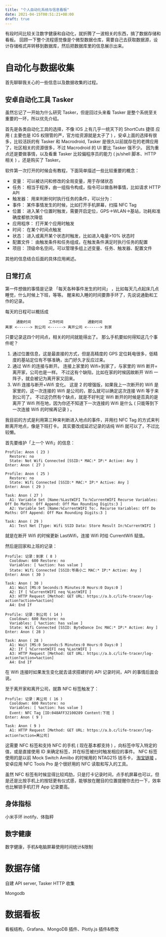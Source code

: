 ```yaml
---
title: "个人自动化系统与信息看板"
date: 2021-04-15T00:51:21+08:00
draft: true
---
```


有段时间比较关注数字健康和自动化，就折腾了一波相关的东西，搞了数据存储和看板。 回顾一下整个流程感觉像是个微型数据仓库，需要自己去获取数据源，设计存储格式并转移到数据库，然后把数据库里的信息展示出来。

# 自动化与数据收集

首先聊聊我关心的一些信息以及数据收集的过程。

## 安卓自动化工具 Tasker

虽然忘记了一开始为什么研究 Tasker，但是回过头来看 Tasker 是整个系统至关重要的一环，所以优先介绍。

首先是各类自动化工具的选择，不像 IOS 上有几乎一统天下的 ShortCuts 捷径 应用 ( 主要也是 IOS 权限管的严，官方给资源就是太子了 ) ，安卓上面的选择有很多，比较活跃的有 Tasker 和 Macrodroid, Tasker 是很久以前就存在的老牌应用了，社区相关的资源很多，不过 Macrodroid 的 UI 要比 Tasker 强不少。 因为重点还是要做事情，以及看重 Tasker 比较偏程序员的能力 ( js/shell 脚本、HTTP 相关 ) ，还是购买了 Tasker。

软件第一次打开的时候会有教程，下面简单描述一些比较重要的概念：

-   变量： 可以被访问和修改的全局变量，用于存储状态
-   任务： 相当于程序，由一组指令构成，指令可以做各种事情，比如请求 HTTP API
-   触发器： 用来判断何时执行任务的条件，可以分为：
  -   事件： 某件事情发生的时候，比如打开手机屏幕，扫描 NFC Tag
  -   位置： 进入某个位置时触发，需要开启定位，GPS->WLAN->基站，功耗和准确度都依次降低
  -   应用程序： 打开某个应用时触发
  -   时间： 在某个时间点触发
  -   状态： 进入或离开某个状态时触发，比如进入电量>10% 状态时
-   配置文件： 由触发条件和任务组成，在触发条件满足时执行任务的配置
-   项目： 顶级命名空间，可以管理多组上述变量、任务、触发器、配置文件

其他的信息结合后面的具体应用阐述。

## 日常打点

第一件想做的事情是记录 「每天各种事件发生的时间」 ，比如每天几点起床几点睡觉，什么时候上下班，等等。 醒来和入睡的时间要靠手环了，先说说通勤和工作的记录。

每天的日程可以概括成

```text
     通勤时间        工作时间           通勤时间
离家 <------> 到公司 <------> 离开公司 <------> 到家
```

只要记录这四个时间点，相关的时间就能得出了。 那么手机要如何得知这几个事件呢？

1.  通过位置信息，这是最直接的方式，但是高精度的 GPS 定位耗电很多，低精度的基站定位有不够准确，出门好久才反应过来。
2.  通过 Wifi 的连接与断开。 连接上家里的 Wifi=到家了，与家里的 Wifi 断开=离开家，公司也是一样。 不过这有个缺陷，比如在家的时候因故断开 Wifi 一阵子，就会被记为离开家又回来。
3.  Wifi 连接与断开+Wifi 变化。 这是 2 的增强版，如果我上一次断开的 Wifi 是家里的，这一次连接的 Wifi 是公司的，那么就可以确定这次连接 Wifi 等于来到公司了。 不过这仍然有个缺点，就是不好判定 Wifi 断开的时候是否真的是离开了 Wifi 所在地，因为你还不知道下一次连接的 Wifi 是什么 ( 只能等到下一次连接 Wifi 的时候再记录 ) 。

我目前的方式是利用第三种来判断进入地点的事件，并用扫 NFC Tag 的方式来判断离开地点，像是下班打卡。 其实要改成延迟记录的话纯 Wifi 就可以了，不过比较懒。

首先要维护「上一个 Wifi」的信息：

```text
Profile: Anon ( 23 )
  Restore: no
  State: Not Wifi Connected [SSID:* MAC:* IP:* Active: Any ]
Enter: Anon ( 27 )

Profile: Anon ( 25 )
  Restore: no
  State: Wifi Connected [SSID:* MAC:* IP:* Active: Any ]
Enter: Anon ( 29 )

Task: Anon ( 27 )
  A1: Variable Set [Name:%LastWIFI To:%CurrentWIFI Recurse Variables: Off Do Maths: Off Append: Off Max Rounding Digits:3 ]
  A2: Variable Set [Name:%CurrentWIFI To:. Recurse Variables: Off Do Maths: Off Append: Off Max Rounding Digits:3 ]

Task: Anon ( 29 )
  A1: Test Net [Type: Wifi SSID Data: Store Result In:%CurrentWIFI ]
```

就是在断开 Wifi 的时候更新 LastWifi，连接 Wifi 时给 CurrentWifi 赋值。

然后是回家和上班的记录：

```text
Profile: 记录：到家 ( 8 )
  Cooldown: 600 Restore: no
  Variables: [ %action: has value ]
  State: Wifi Connected [SSID:爷斋小二 MAC:* IP:* Active: Any ]
Enter: Anon ( 30 )

Task: Anon ( 30 )
  A1: Wait [MS:0 Seconds:5 Minutes:0 Hours:0 Days:0 ]
  A2: If [ %CurrentWIFI neq %LastWIFI ]
  A3: HTTP Request [Method: GET URL: https://a.b.c/life-tracer/log-action?action=%action]
  A4: End If

Profile: 记录：到公司 ( 14 )
  Cooldown: 600 Restore: no
  Variables: [ %action: has value ]
  State: Wifi Connected [SSID: ByteDance Inc MAC:* IP:* Active: Any ]
Enter: Anon ( 28 )

Task: Anon ( 28 )
  A1: Wait [MS:0 Seconds:5 Minutes:0 Hours:0 Days:0 ]
  A2: If [ %CurrentWIFI neq %LastWIFI ]
  A3: HTTP Request [Method: GET URL: https://a.b.c/life-tracer/log-action?action=%action]
  A4: End If
```

在 Wifi 连接时如果发生变化就去请求搭建好的 API 记录时间，API 的事情后面会说。

至于离开家和离开公司，就靠 NFC 标签触发了：

```text
Profile: 记录：离公司 ( 16 )
  Cooldown: 600 Restore: no
  Variables: [ %action: has value ]
  Event: NFC Tag [ID:048AFF32100289 Content:下班 ]
Enter: Anon ( 9 )

Task: Anon ( 9 )
  A1: HTTP Request [Method: GET URL: https://a.b.c/life-tracer/log-action?action=离公司]
```

这需要 NFC 标签和支持 NFC 的手机 ( 现在基本都支持 ) ，向标签中写入特定的值，或是直接使用 ID 来确定标签，并在标签被扫时触发相应的事件。 NFC 标签使用的是以前 Mock Switch Amiibo 的时候用的 NTAG215 钱币卡， [淘宝链接](https://m.tb.cn/h.4ppvxjN) 。 安卓应用 NFC Tools Pro 是个很好用的 NFC 读取和写入的工具。

虽然 NFC 标签有时候显得比较鸡肋，只是打卡记录时间，点手机屏幕也可以，但是还是比按手机上的按钮更有仪式感，能够放在醒目的位置提醒你去扫一下，效率也比解锁手机打开 App 记录要高。

## 身体指标



小米手环 inotify、体脂秤

## 数字健康

数字健康，手机&电脑屏幕使用时间统计&限制

# 数据存储

自建 API server, Tasker HTTP 收集

Mongodb

# 数据看板

看板结构，Grafana、MongoDB 插件、Plotly.js 插件&修改
